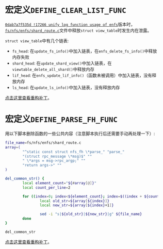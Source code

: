 # 宏定义`DEFINE_CLEAR_LIST_FUNC`

[`0dab7a7f535d !17266 unify log function usage of enfs`](https://gitee.com/openeuler/kernel/tree/0dab7a7f535d)版本时，[`fs/nfs/enfs/shard_route.c`](https://gitee.com/openeuler/kernel/blob/0dab7a7f535d/fs/nfs/enfs/shard_route.c)文件中释放`struct view_table`时发生内在泄露。

`struct view_table`中有几个链表:

- `fs_head`: 在`update_fs_info()`中加入链表，在`enfs_delete_fs_info()`中释放内存失败
- `shard_head`: 在`update_shard_view()`中加入链表，在`viewtable_delete_all_shard()`中释放内存
- `lif_head`: 在`enfs_update_lif_info()`（函数未被调用）中加入链表，没有释放内存
- `ls_head`: 在`update_ls_info()`中加入链表，没有释放内存

[点击这里查看重构补丁](https://gitee.com/openeuler/kernel/commit/2d5981287b67cc1a5d9231bff267f90001251ba3)。

# 宏定义`DEFINE_PARSE_FH_FUNC`

用以下脚本删除函数的一些公共内容（注意脚本执行后还需要手动再处理一下）:
```sh
file_name=fs/nfs/enfs/shard_route.c
array=(
        "^static const struct nfs_fh \*parse_" "parse_"
        "(struct rpc_message \*msg)$" ""
        " \*args = msg->rpc_argp;" ""
        "return args->" ""
)

del_common_str() {
        local element_count="${#array[@]}"
        local count_per_line=2

        for ((index=0; index<${element_count}; index=$((index + ${count_per_line})))); do
                local old_str=${array[${index}]}
                local new_str=${array[${index}+1]}

                sed -i "s|${old_str}|${new_str}|g" ${file_name}
        done
}

del_common_str
```

[点击这里查看重构补丁](https://gitee.com/openeuler/kernel/commit/341daeb30f7a89cce5b355a537c49064ccd6a0cf)。

